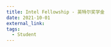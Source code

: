 ```yaml
---
title: Intel Fellowship - 英特尔奖学金
date: 2021-10-01
external_link: 
tags:
  - Student
---
```



<!--more-->
